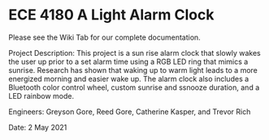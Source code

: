 # ECE 4180 A Light Alarm Clock
Please see the Wiki Tab for our complete documentation. 

Project Description:
This project is a sun rise alarm clock that slowly wakes the user up prior to a set alarm time using a RGB LED ring that mimics a sunrise. Research has shown that waking up to warm light leads to a more energized morning and easier wake up. The alarm clock also includes a Bluetooth color control wheel, custom sunrise and ssnooze duration, and a LED rainbow mode.

Engineers: Greyson Gore, Reed Gore, Catherine Kasper, and Trevor Rich

Date: 2 May 2021
